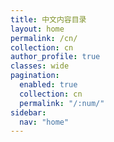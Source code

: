 ```yaml
---
title: 中文内容目录
layout: home
permalink: /cn/
collection: cn
author_profile: true
classes: wide
pagination:
  enabled: true
  collection: cn
  permalink: "/:num/"
sidebar:
  nav: "home"
---
```


